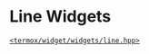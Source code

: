 # Line Widgets

[`<termox/widget/widgets/line.hpp>`](../../../include/termox/widget/widgets/line.hpp)
